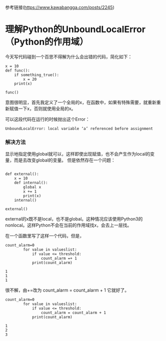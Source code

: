 ﻿参考链接(https://www.kawabangga.com/posts/2245)
# 理解Python的UnboundLocalError（Python的作用域）
今天写代码碰到一个百思不得解为什么会出错的代码，简化如下：

```
x = 10
def func():
    if something_true():
        x = 20
    print(x)
 
func()
```
意图很明显，首先我定义了一个全局的x，在函数中，如果有特殊需要，就重新重新赋值一下x，否则就使用全局的x。

可以这段代码在运行的时候抛出这个Error：

    UnboundLocalError: local variable ‘a’ referenced before assignment

### 解决方法
显示地指定使用global就可以，这样即使出现赋值，也不会产生作为local的变量，而是去改变global的变量。
但是依然存在一个问题：

```

def external():
    x = 10
    def internal():
        global x
        x += 1
        print(x)
    internal()
 
external()
```
external的x既不是local，也不是global。这种情况应该使用Python3的nonlocal。这样Python不会在当前的作用域找x，会去上一层找。


在一个函数里写了这样一个代码，但是， 
```
count_alarm=0
        for value in valueslist:
            if value <= threshold:
                count_alarm =+ 1
            print(count_alarm)
```

```
1
1
1
```
很不解，由+=改为  count_alarm = count_alarm + 1  它就好了。 
```
count_alarm=0
        for value in valueslist:
            if value <= threshold:
                count_alarm = count_alarm + 1
            print(count_alarm)
```

```
1
2
3
```

